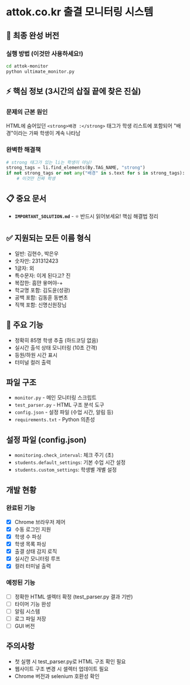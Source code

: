 # attok.co.kr 출결 모니터링 시스템

## 🎯 최종 완성 버전

### 실행 방법 (이것만 사용하세요!)
```bash
cd attok-monitor
python ultimate_monitor.py
```

## ⚡ 핵심 정보 (3시간의 삽질 끝에 찾은 진실)

### 문제의 근본 원인
HTML에 숨어있던 `<strong>배경 :</strong>` 태그가 학생 리스트에 포함되어 "배경"이라는 가짜 학생이 계속 나타남

### 완벽한 해결책
```python
# strong 태그가 있는 li는 학생이 아님!
strong_tags = li.find_elements(By.TAG_NAME, "strong")
if not strong_tags or not any("배경" in s.text for s in strong_tags):
    # 이것만 진짜 학생
```

## 📋 중요 문서
- **`IMPORTANT_SOLUTION.md`** - ⭐ 반드시 읽어보세요! 핵심 해결법 정리

## ✅ 지원되는 모든 이름 형식
- 일반: 김현수, 박은우
- 숫자만: 231312423
- 1글자: 외
- 특수문자: 이게 된다고? 진
- 복잡한: 흠먄 읗머야-+
- 학교명 포함: 김도윤(성광)
- 공백 포함: 김동훈 동변초
- 직책 포함: 신명신원장님

## 🚀 주요 기능

- 정확히 85명 학생 추출 (하드코딩 없음)
- 실시간 출석 상태 모니터링 (10초 간격)
- 등원/하원 시간 표시
- 터미널 컬러 출력

## 파일 구조

- `monitor.py` - 메인 모니터링 스크립트
- `test_parser.py` - HTML 구조 분석 도구
- `config.json` - 설정 파일 (수업 시간, 알림 등)
- `requirements.txt` - Python 의존성

## 설정 파일 (config.json)

- `monitoring.check_interval`: 체크 주기 (초)
- `students.default_settings`: 기본 수업 시간 설정
- `students.custom_settings`: 학생별 개별 설정

## 개발 현황

### 완료된 기능
- [x] Chrome 브라우저 제어
- [x] 수동 로그인 지원
- [x] 학생 수 파싱
- [x] 학생 목록 파싱
- [x] 출결 상태 감지 로직
- [x] 실시간 모니터링 루프
- [x] 컬러 터미널 출력

### 예정된 기능
- [ ] 정확한 HTML 셀렉터 확정 (test_parser.py 결과 기반)
- [ ] 타이머 기능 완성
- [ ] 알림 시스템
- [ ] 로그 파일 저장
- [ ] GUI 버전

## 주의사항

- 첫 실행 시 test_parser.py로 HTML 구조 확인 필요
- 웹사이트 구조 변경 시 셀렉터 업데이트 필요
- Chrome 버전과 selenium 호환성 확인